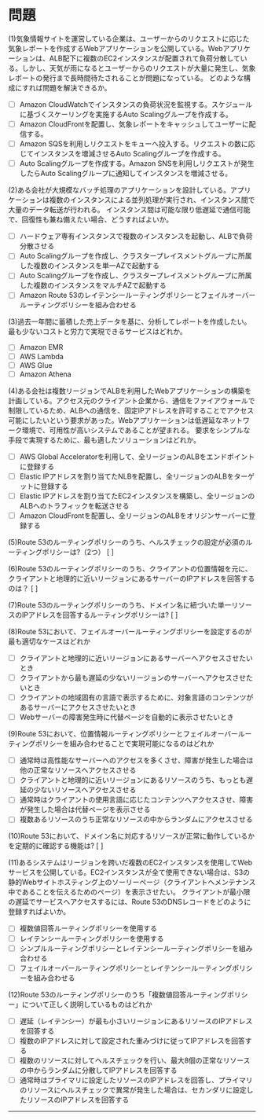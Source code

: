 # 問題

(1)気象情報サイトを運営している企業は、ユーザーからのリクエストに応じた気象レポートを作成するWebアプリケーションを公開している。Webアプリケーションは、ALB配下に複数のEC2インスタンスが配置されて負荷分散している。しかし、天気が雨になるとユーザーからのリクエストが大量に発生し、気象レポートの発行まで長時間待たされることが問題になっている。
どのような構成にすれば問題を解決できるか。

- [ ] Amazon CloudWatchでインスタンスの負荷状況を監視する。スケジュールに基づくスケーリングを実施するAuto Scalingグループを作成する。
- [ ] Amazon CloudFrontを配置し、気象レポートをキャッシュしてユーザーに配信する。
- [ ] Amazon SQSを利用しリクエストをキューへ投入する。リクエストの数に応じてインスタンスを増減させるAuto Scalingグループを作成する。
- [ ] Auto Scalingグループを作成する。Amazon SNSを利用しリクエストが発生したらAuto Scalingグループに通知してインスタンスを増減させる。

(2)ある会社が大規模なバッチ処理のアプリケーションを設計している。アプリケーションは複数のインスタンスによる並列処理が実行され、インスタンス間で大量のデータ転送が行われる。
インスタンス間は可能な限り低遅延で通信可能で、回復性も兼ね備えたい場合、どうすればよいか。

- [ ] ハードウェア専有インスタンスで複数のインスタンスを起動し、ALBで負荷分散させる
- [ ] Auto Scalingグループを作成し、クラスタープレイスメントグループに所属した複数のインスタンスを単一AZで起動する
- [ ] Auto Scalingグループを作成し、クラスタープレイスメントグループに所属した複数のインスタンスをマルチAZで起動する
- [ ] Amazon Route 53のレイテンシールーティングポリシーとフェイルオーバールーティングポリシーを組み合わせる

(3)過去一年間に蓄積した売上データを基に、分析してレポートを作成したい。
最も少ないコストと労力で実現できるサービスはどれか。

- [ ] Amazon EMR
- [ ] AWS Lambda
- [ ] AWS Glue
- [ ] Amazon Athena

(4)ある会社は複数リージョンでALBを利用したWebアプリケーションの構築を計画している。アクセス元のクライアント企業から、通信をファイアウォールで制限しているため、ALBへの通信を、固定IPアドレスを許可することでアクセス可能にしたいという要求があった。Webアプリケーションは低遅延なネットワーク環境で、可用性が高いシステムであることが望まれる。
要求をシンプルな手段で実現するために、最も適したソリューションはどれか。

- [ ] AWS Global Acceleratorを利用して、全リージョンのALBをエンドポイントに登録する
- [ ] Elastic IPアドレスを割り当てたNLBを配置し、全リージョンのALBをターゲットに登録する
- [ ] Elastic IPアドレスを割り当てたEC2インスタンスを構築し、全リージョンのALBへのトラフィックを転送させる
- [ ] Amazon CloudFrontを配置し、全リージョンのALBをオリジンサーバーに登録する

(5)Route 53のルーティングポリシーのうち、ヘルスチェックの設定が必須のルーティングポリシーは?（2つ）
[                   ]

(6)Route 53のルーティングポリシーのうち、クライアントの位置情報を元に、クライアントと地理的に近いリージョンにあるサーバーのIPアドレスを回答するのは？
[                   ]

(7)Route 53のルーティングポリシーのうち、ドメイン名に紐づいた単一リソースのIPアドレスを回答するルーティングポリシーは?
[                   ]

(8)Route 53において、フェイルオーバールーティングポリシーを設定するのが最も適切なケースはどれか
- [ ] クライアントと地理的に近いリージョンにあるサーバーへアクセスさせたいとき
- [ ] クライアントから最も遅延の少ないリージョンのサーバーへアクセスさせたいとき
- [ ] クライアントの地域固有の言語で表示するために、対象言語のコンテンツがあるサーバーにアクセスさせたいとき
- [ ] Webサーバーの障害発生時に代替ページを自動的に表示させたいとき

(9)Route 53において、位置情報ルーティングポリシーとフェイルオーバールーティングポリシーを組み合わせることで実現可能になるのはどれか
- [ ] 通常時は高性能なサーバーへのアクセスを多くさせ、障害が発生した場合は他の正常なリソースへアクセスさせる
- [ ] クライアントと地理的に近いリージョンにあるリソースのうち、もっとも遅延の少ないリソースへアクセスさせる
- [ ] 通常時はクライアントの使用言語に応じたコンテンツへアクセスさせ、障害が発生した場合は代替ページを表示させる
- [ ] 複数あるリソースのうち正常なリソースの中からランダムにアクセスさせる

(10)Route 53において、ドメイン名に対応するリソースが正常に動作しているかを定期的に確認する機能は?
[                   ]

(11)あるシステムはリージョンを跨いだ複数のEC2インスタンスを使用してWebサービスを公開している。EC2インスタンスが全て使用できない場合は、S3の静的Webサイトホスティング上のソーリーページ（クライアントへメンテナンス中であることを伝えるためのページ）を表示させたい。
クライアントが最小限の遅延でサービスへアクセスするには、Route 53のDNSレコードをどのように登録すればよいか。
- [ ] 複数値回答ルーティングポリシーを使用する
- [ ] レイテンシールーティングポリシーを使用する
- [ ] シンプルルーティングポリシーとレイテンシールーティングポリシーを組み合わせる
- [ ] フェイルオーバールーティングポリシーとレイテンシールーティングポリシーを組み合わせる

(12)Route 53のルーティングポリシーのうち「複数値回答ルーティングポリシー」について正しく説明しているものはどれか
- [ ] 遅延（レイテンシー）が最も小さいリージョンにあるリソースのIPアドレスを回答する
- [ ] 複数のIPアドレスに対して設定された重みづけに従ってIPアドレスを回答する
- [ ] 複数のリソースに対してヘルスチェックを行い、最大8個の正常なリソースの中からランダムに分散してIPアドレスを回答する
- [ ] 通常時はプライマリに設定したリソースのIPアドレスを回答し、プライマリのリソースにヘルスチェックで異常が発生した場合は、セカンダリに設定したリソースのIPアドレスを回答する

-----------------------------------------------------------
